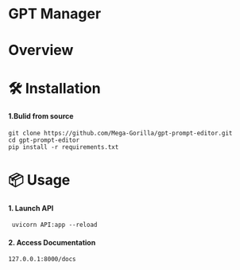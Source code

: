 # GPT Manager

# Overview

# 🛠 Installation
#### 1.Bulid from source
    git clone https://github.com/Mega-Gorilla/gpt-prompt-editor.git
    cd gpt-prompt-editor
    pip install -r requirements.txt

# 📦 Usage

#### 1. Launch API
     uvicorn API:app --reload

#### 2. Access Documentation
    127.0.0.1:8000/docs